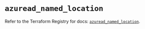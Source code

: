 # `azuread_named_location`

Refer to the Terraform Registry for docs: [`azuread_named_location`](https://registry.terraform.io/providers/hashicorp/azuread/3.3.0/docs/resources/named_location).
